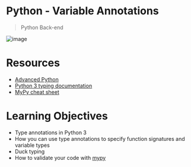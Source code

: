 # Python - Variable Annotations

> Python
> Back-end

![image](https://github.com/RichardMiruka/alx-backend-python/assets/105627752/6c218dda-c966-4bfa-8757-d9eb773951c8)

# Resources 
* [Advanced Python](https://intranet.alxswe.com/concepts/554)
* [Python 3 typing documentation](https://intranet.alxswe.com/rltoken/5j0OtdWh36_HVAHKJX2gaA)
* [MyPy cheat sheet](https://intranet.alxswe.com/rltoken/Eud-nrUG7x3iT6JD2Sas-g)

# Learning Objectives
* Type annotations in Python 3
* How you can use type annotations to specify function signatures and variable types
* Duck typing
* How to validate your code with [mypy](https://intranet.alxswe.com/rltoken/Eud-nrUG7x3iT6JD2Sas-g)
